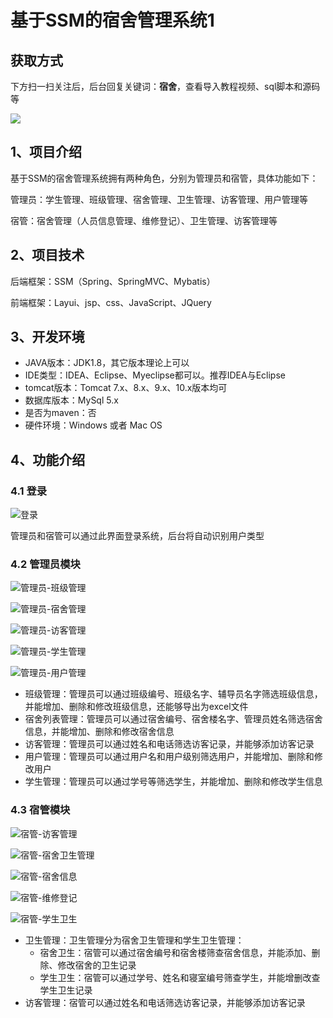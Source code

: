 # 基于SSM的宿舍管理系统1
## 获取方式

下方扫一扫关注后，后台回复关键词：**宿舍**，查看导入教程视频、sql脚本和源码等

 ![](https://www.codeshop.fun/Typora-Images/202205281253739.png)

## 1、项目介绍

基于SSM的宿舍管理系统拥有两种角色，分别为管理员和宿管，具体功能如下：

管理员：学生管理、班级管理、宿舍管理、卫生管理、访客管理、用户管理等

宿管：宿舍管理（人员信息管理、维修登记）、卫生管理、访客管理等


## 2、项目技术

后端框架：SSM（Spring、SpringMVC、Mybatis）

前端框架：Layui、jsp、css、JavaScript、JQuery

## 3、开发环境

- JAVA版本：JDK1.8，其它版本理论上可以
- IDE类型：IDEA、Eclipse、Myeclipse都可以。推荐IDEA与Eclipse
- tomcat版本：Tomcat 7.x、8.x、9.x、10.x版本均可
- 数据库版本：MySql 5.x
- 是否为maven：否
- 硬件环境：Windows 或者 Mac OS


## 4、功能介绍

### 4.1 登录

![登录](https://www.codeshop.fun/Typora-Images/20220519211525.jpg)

管理员和宿管可以通过此界面登录系统，后台将自动识别用户类型

### 4.2 管理员模块

![管理员-班级管理](https://www.codeshop.fun/Typora-Images/20220519211617.jpg)

![管理员-宿舍管理](https://www.codeshop.fun/Typora-Images/20220519211619.jpg)

![管理员-访客管理](https://www.codeshop.fun/Typora-Images/20220519211621.jpg)

![管理员-学生管理](https://www.codeshop.fun/Typora-Images/20220519211627.jpg)

![管理员-用户管理](https://www.codeshop.fun/Typora-Images/20220519211628.jpg)

- 班级管理：管理员可以通过班级编号、班级名字、辅导员名字筛选班级信息，并能增加、删除和修改班级信息，还能够导出为excel文件
- 宿舍列表管理：管理员可以通过宿舍编号、宿舍楼名字、管理员姓名筛选宿舍信息，并能增加、删除和修改宿舍信息
- 访客管理：管理员可以通过姓名和电话筛选访客记录，并能够添加访客记录
- 用户管理：管理员可以通过用户名和用户级别筛选用户，并能增加、删除和修改用户
- 学生管理：管理员可以通过学号等筛选学生，并能增加、删除和修改学生信息

### 4.3 宿管模块

![宿管-访客管理](https://www.codeshop.fun/Typora-Images/20220519212205.jpg)

![宿管-宿舍卫生管理](https://www.codeshop.fun/Typora-Images/20220519212208.jpg)

![宿管-宿舍信息](https://www.codeshop.fun/Typora-Images/20220519212210.jpg)

![宿管-维修登记](https://www.codeshop.fun/Typora-Images/20220519212213.jpg)

![宿管-学生卫生](https://www.codeshop.fun/Typora-Images/20220519212216.jpg)

- 卫生管理：卫生管理分为宿舍卫生管理和学生卫生管理：
  * 宿舍卫生：宿管可以通过宿舍编号和宿舍楼筛查宿舍信息，并能添加、删除、修改宿舍的卫生记录
  * 学生卫生：宿管可以通过学号、姓名和寝室编号筛查学生，并能增删改查学生卫生记录
- 访客管理：宿管可以通过姓名和电话筛选访客记录，并能够添加访客记录

